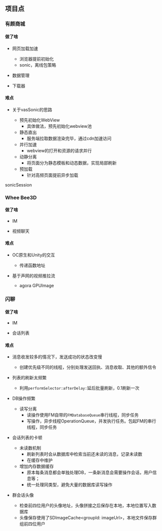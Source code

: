 ## 项目点

### 有颜商城

#### 做了啥

* 网页加载加速
	* 浏览器提前初始化
	* sonic，离线包策略
	
* 数据管理

* 下载器

#### 难点

* 关于vasSonic的思路

	* 预先初始化WebView
		* 具体做法，预先初始化webview池
	* 静态直出
		* 服务端拉取数据渲染完毕，通过cdn加速访问
	* 并行加速
		* webview的打开和资源的请求并行
	* 动静分离
		* 将页面分为静态模板和动态数据，实现局部刷新
	* 预加载
		* 针对高频页面提前异步加载

sonicSession


### Whee Bee3D

#### 做了啥

* IM

* 视频聊天

#### 难点

* OC原生和Unity的交互
	* 传递函数地址

* 基于声网的视频推拉流
	* agora GPUImage

### 闪聊

#### 做了啥

* IM

* 会话列表

#### 难点

* 消息收发较多的情况下，发送成功的状态改变慢
	* 创建优先级不同的线程，分别处理发送回执、消息收取、其他的额外信令

* 列表的刷新太频繁
	* 利用`performSelector:afterDelay:`延后批量刷新，0.1刷新一次

* DB操作频繁
	* 读写分离
		* 读操作使用FM自带的`FMDatabaseQueue`串行线程，同步任务
		* 写操作，异步线程OperationQueue，并发执行任务。包起FM的串行线程，同步任务

* 会话列表的卡顿
	* 未读数机制
		* 刷新列表时会从数据库中检索当前还未读的消息，记录未读数
		* 在缓存中维护
	* 增加内存数据缓存
		* 原本每条消息都会单独处理DB，一条新消息会需要操作会话，用户信息等；
		* 统一处理同类型，避免大量的数据库读写操作

* 群会话头像
	* 检查前四位用户的头像地址，头像拼接之后保存在本地，本地位置写入数据库
	* 头像保存使用了SDImageCache<groupId: imageUrl>，本地文件保存群组前四位用户

	

